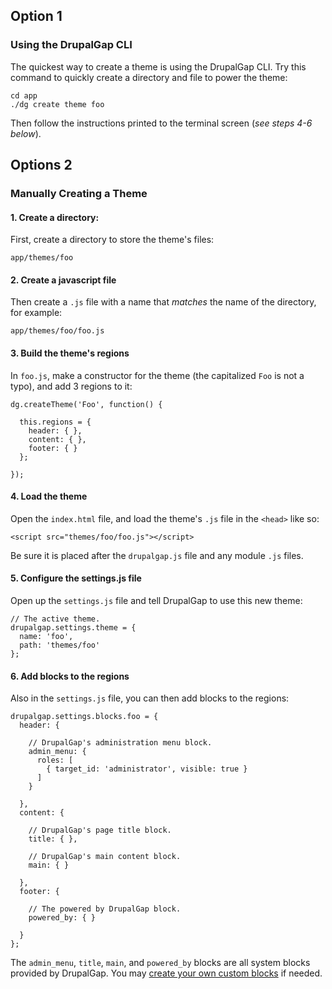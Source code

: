 ## Option 1

### Using the DrupalGap CLI

The quickest way to create a theme is using the DrupalGap CLI. Try this command to quickly create a directory and file to power the theme:

```
cd app
./dg create theme foo
```

Then follow the instructions printed to the terminal screen (*see steps 4-6 below*).

## Options 2

### Manually Creating a Theme

#### 1. Create a directory:

First, create a directory to store the theme's files:

```
app/themes/foo
```

#### 2. Create a javascript file

Then create a `.js` file with a name that *matches* the name of the directory, for example:

```
app/themes/foo/foo.js
```

#### 3. Build the theme's regions

In `foo.js`, make a constructor for the theme (the capitalized `Foo` is not a typo), and add 3 regions to it:

```
dg.createTheme('Foo', function() {

  this.regions = {
    header: { },
    content: { },
    footer: { }
  };

});
```

#### 4. Load the theme

Open the `index.html` file, and load the theme's `.js` file in the `<head>` like so:

```
<script src="themes/foo/foo.js"></script>
```

Be sure it is placed after the `drupalgap.js` file and any module `.js` files.

#### 5. Configure the settings.js file

Open up the `settings.js` file and tell DrupalGap to use this new theme:

```
// The active theme.
drupalgap.settings.theme = {
  name: 'foo',
  path: 'themes/foo'
};
```

#### 6. Add blocks to the regions

Also in the `settings.js` file, you can then add blocks to the regions:

```
drupalgap.settings.blocks.foo = {
  header: {

    // DrupalGap's administration menu block.
    admin_menu: {
      roles: [
        { target_id: 'administrator', visible: true }
      ]
    }

  },
  content: {
  
    // DrupalGap's page title block.
    title: { },

    // DrupalGap's main content block.
    main: { }

  },
  footer: {

    // The powered by DrupalGap block.
    powered_by: { }

  }
};
```

The `admin_menu`, `title`, `main`, and `powered_by` blocks are all system blocks provided by DrupalGap. You may [create your own custom blocks](../Blocks/Create_a_Custom_Block) if needed.
